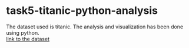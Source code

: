 # task5-titanic-python-analysis
The dataset used is titanic. The analysis and visualization has been done using python.
<br>
[link to the dataset](https://www.kaggle.com/c/titanic/data?select=train.csv&utm_source=chatgpt.com)
